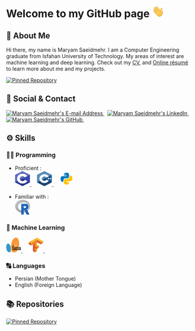 <!--
**BitterOcean/BitterOcean** is a ✨ _special_ ✨ repository because its `README.md` (this file) appears on your GitHub profile.

Here are some ideas to get you started:

- 🔭 I’m currently working on ...
- 🌱 I’m currently learning ...
- 👯 I’m looking to collaborate on ...
- 🤔 I’m looking for help with ...
- 💬 Ask me about ...
- 📫 How to reach me: ...
- 😄 Pronouns: ...
- ⚡ Fun fact: ...
-->

<!--
<div align="center">
  <img src="https://github.com/BitterOcean/BitterOcean/blob/main/gifs/waving_hand.gif" alt="Maryam Saeidmehr" width="433" height="74" />
</div>
-->

# Welcome to my GitHub page  <img src="https://github.com/BitterOcean/BitterOcean/blob/main/gifs/waving_hand.gif" alt="welcome" width="33" height="33" />



## 👤 About Me

Hi there, my name is Maryam Saeidmehr. I am a Computer Engineering graduate from Isfahan University of Technology. My areas of interest are machine learning and deep learning. Check out my [CV](), and [Online résumé]() to learn more about me and my projects.

[![Pinned Repository](https://github-readme-stats.vercel.app/api/pin/?username=BitterOcean&repo=BitterOcean)](https://github.com/BitterOcean/BitterOcean)
<!--
&nbsp; &nbsp;
[![Pinned Repository](https://github-readme-stats.vercel.app/api/pin/?username=arasgungore&repo=arasgungore.github.io)](https://github.com/arasgungore/arasgungore.github.io)
-->



## 📇 Social & Contact

<div align="left">
  <a href="mailto:maryamsaeidmehr@gmail.com" target="_blank" rel="noreferrer"> <img alt="Maryam Saeidmehr's E-mail Address" src="https://img.shields.io/badge/E&#8209;mail-D14836?style=for-the-badge&logo=gmail&logoColor=white" /> </a>
  &nbsp;
<!--
  <a href="https://arasgungore.github.io" target="_blank" rel="noreferrer"> <img alt="Aras Güngöre's Portfolio" src="https://img.shields.io/badge/Portfolio-08203A?style=for-the-badge&logo=About.me&logoColor=white" /> </a>
  &nbsp;
-->
  <a href="https://www.linkedin.com/in/maryam-saeidmehr-9b389b1b8" target="_blank" rel="noreferrer"> <img alt="Maryam Saeidmehr's LinkedIn" src="https://img.shields.io/badge/LinkedIn-0077B5?style=for-the-badge&logo=linkedin&logoColor=white" /> </a>
  &nbsp;
  <a href="https://github.com/BitterOcean" target="_blank" rel="noreferrer"> <img alt="Maryam Saeidmehr's GitHub" src="https://img.shields.io/badge/GitHub-100000?style=for-the-badge&logo=github&logoColor=white" /> </a>
  &nbsp;
<!--  
  <a href="https://www.hackerrank.com/arasgungore" target="_blank" rel="noreferrer"> <img alt="Aras Güngöre's HackerRank" src="https://img.shields.io/badge/HackerRank-2EC866?style=for-the-badge&logo=HackerRank&logoColor=white" /> </a>
  &nbsp;
  <a href="https://leetcode.com/arasgungore" target="_blank" rel="noreferrer"> <img alt="Aras Güngöre's LeetCode" src="https://img.shields.io/badge/LeetCode-FFA116?style=for-the-badge&logo=LeetCode&logoColor=black" /> </a>
-->
</div>




## ⚙ Skills


### 👨‍💻 Programming
- Proficient :
  <div align="left">
    <a href="https://www.cprogramming.com" target="_blank" rel="noreferrer"> <img src="https://github.com/BitterOcean/BitterOcean/blob/main/icons/c.svg" alt="c" width="40" height="40" /> </a>
    &nbsp; &nbsp;
    <a href="https://www.cplusplus.com" target="_blank" rel="noreferrer"> <img src="https://github.com/BitterOcean/BitterOcean/blob/main/icons/cplusplus.svg" alt="cplusplus" width="40" height="40" /> </a>
    &nbsp; &nbsp;
    <a href="https://www.python.org" target="_blank" rel="noreferrer"> <img src="https://github.com/BitterOcean/BitterOcean/blob/main/icons/python.svg" alt="python" width="40" height="40" /> </a>
  </div> </br>
- Familiar with :
  <div align="left">
    <a href="https://www.r-project.org" target="_blank" rel="noreferrer"> <img src="https://github.com/BitterOcean/BitterOcean/blob/main/icons/r.svg" alt="r" width="40" height="40" /> </a>
  </div>



### 🧠 Machine Learning

  <div align="left">
    <a href="https://scikit-learn.org/" target="_blank" rel="noreferrer"> <img src="https://github.com/BitterOcean/BitterOcean/blob/main/icons/sklearn.svg" alt="Scikit Learn" width="40" height="40" /> </a>
    &nbsp; &nbsp;
    <a href="https://www.tensorflow.org/" target="_blank" rel="noreferrer"> <img src="https://github.com/BitterOcean/BitterOcean/blob/main/icons/tf.svg" alt="TensorFlow" width="40" height="40" /> </a>
    &nbsp; &nbsp;
  </div>


### 🔠 Languages
 - Persian (Mother Tongue)
 - English (Foreign Language)


## 📚 Repositories

[![Pinned Repository](https://github-readme-stats.vercel.app/api/pin/?username=BitterOcean&repo=IUT)](https://github.com/BitterOcean/IUT)

<!--
## 🐍 Contribution Graph

![Snake Game](https://github.com/arasgungore/arasgungore/blob/output/github-snake.gif)
-->
